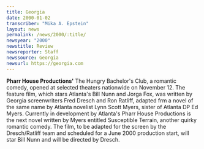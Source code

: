 ```yaml
---
title: Georgia
date: 2000-01-02
transcriber: "Mika A. Epstein"
layout: news
permalink: /news/2000/:title/
newsyear: "2000"
newstitle: Review
newsreporter: Staff
newssource: Georgia
newsurl: https://georgia.com
---
```

**Pharr House Productions'** The Hungry Bachelor's Club, a romantic comedy, opened at selected theaters nationwide on November 12. The feature film, which stars Atlanta's Bill Nunn and Jorga Fox, was written by Georgia screenwriters Fred Dresch and Ron Ratliff, adapted frm a novel of the same name by Atlanta novelist Lynn Scott Myers, sister of Atlanta DP Ed Myers. Currently in development by Atlanta's Pharr House Productions is the next novel written by Myers entitled Susceptible Terrain, another quirky romantic comedy. The film, to be adapted for the screen by the Dresch/Ratliff team and scheduled for a June 2000 production start, will star Bill Nunn and will be directed by Dresch.
